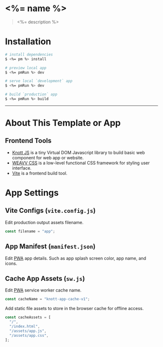 # <%= name %>

> <%= description %>

# Installation

``` bash
# install dependencies
$ <%= pm %> install

# preview local app
$ <%= pmRun %> dev

# serve local `development` app
$ <%= pmRun %> dev

# build `production` app
$ <%= pmRun %> build
```

---

# About This Template or App

## Frontend Tools

 - [Knott JS](https://knottjs.netlify.app) is a tiny Virtual DOM Javascript library to build basic web component for web app or website.
 - [WEAVV CSS](https://weavvcss.netlify.app) is a low-level functional CSS framework for styling user interface.
 - [Vite](https://vitejs.dev/) is a frontend build tool.
 
# App Settings

## Vite Configs (`vite.config.js`)

Edit production output assets filename.

```js
const filename = "app";
```

## App Manifest (`manifest.json`)

Edit [PWA](https://developer.mozilla.org/en-US/docs/Web/Progressive_web_apps) app details. Such as app splash screen color, app name, and icons.

## Cache App Assets (`sw.js`)

Edit [PWA](https://developer.mozilla.org/en-US/docs/Web/Progressive_web_apps) service worker cache name.

```js
const cacheName = "knott-app-cache-v1";
```

Add static file assets to store in the browser cache for offline access.

```js
const cacheAssets = [
  "/",
  "/index.html",
  "/assets/app.js",
  "/assets/app.css",
];
```
